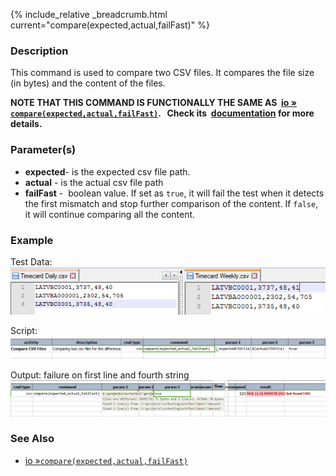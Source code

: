 {% include_relative _breadcrumb.html current="compare(expected,actual,failFast)" %}


### Description
This command is used to compare two CSV files. It compares the file size (in bytes) and the content of the files. 

**NOTE THAT THIS COMMAND IS FUNCTIONALLY THE SAME AS 
[io &raquo; `compare(expected,actual,failFast)`](../io/compare(expected,actual,failFast).html).   Check its 
[documentation](../io/compare(expected,actual,failFast).html) for more details.**


### Parameter(s)
- **expected**\- is the expected csv file path.
- **actual** \- is the actual csv file path
- **failFast** \-  boolean value. If set as `true`, it will fail the test when it detects the first mismatch and stop 
  further comparison of the content. If `false`, it will continue comparing all the content.


### Example
Test Data:<br/>
![data](image/compare_01.png)

Script:<br/>
![script](image/compare_02.png)

Output: failure on first line and fourth string
![output](image/compare_03.png)


### See Also
- [io &raquo;`compare(expected,actual,failFast)`](../io/compare(expected,actual,failFast).html)

